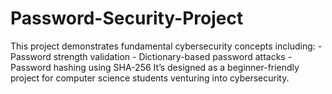# Password-Security-Project
This project demonstrates fundamental cybersecurity concepts including: - Password strength validation - Dictionary-based password attacks - Password hashing using SHA-256  It’s designed as a beginner-friendly project for computer science students venturing into cybersecurity.

